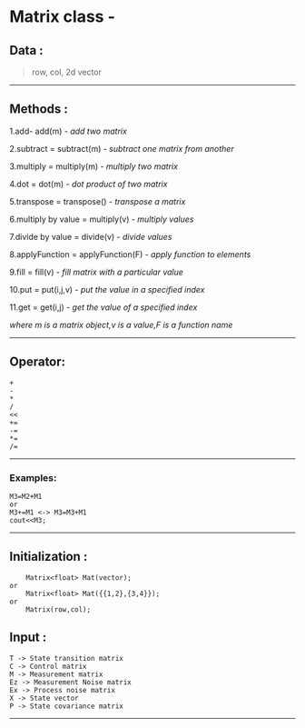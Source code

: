 # Matrix class -

## Data :
>row, col, 2d vector
---
## Methods :


1.add- add(m) - *add two matrix*

2.subtract = subtract(m) - *subtract one matrix from another*

3.multiply = multiply(m) - *multiply two matrix*

4.dot = dot(m) - *dot product of two matrix*

5.transpose = transpose() - *transpose a matrix*

6.multiply by value = multiply(v) - *multiply values*

7.divide by value = divide(v) - *divide values*

8.applyFunction = applyFunction(F) - *apply function to elements*

9.fill = fill(v) - *fill matrix with a particular value*

10.put = put(i,j,v) - *put the value in a specified index*

11.get = get(i,j) - *get the value of a specified index*


*where m is a matrix object,v is a value,F is a function name*

---
## Operator:
```
+
-
*
/
<<
+=
-=
*=
/=
```
---
### Examples:
```
M3=M2+M1
or 
M3+=M1 <-> M3=M3+M1
cout<<M3;
```
---
## Initialization :

```Matrix object declaration -
    Matrix<float> Mat(vector);
or
    Matrix<float> Mat({{1,2},{3,4}});
or
    Matrix(row,col);
```

## Input :
```
T -> State transition matrix
C -> Control matrix
M -> Measurement matrix
Ez -> Measurement Noise matrix
Ex -> Process noise matrix
X -> State vector
P -> State covariance matrix
```
---
